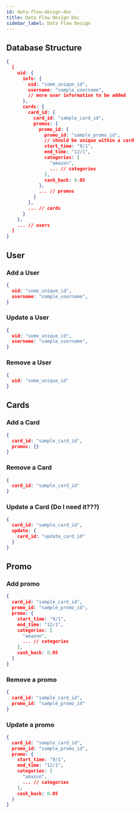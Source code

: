 ```yaml
---
id: data-flow-design-doc
title: Data Flow Design Doc
sidebar_label: Data Flow Design
---
```


## Database Structure

```json
{
  [
    uid: {
      info: {
        uid: "some_unique_id",
        username: "sample_username",
        // more user information to be added
      },
      cards: {
        card_id: {
          card_id: "sample_card_id",
          promos: {
            promo_id: {
              promo_id: "sample_promo_id", 
              // should be unique within a card
              start_time: "9/1",
              end_time: "12/1",
              categories: [
                "amazon",
                ... // categories
              ],
              cash_back: 0.05
            },
            ... // promos
          }
        },
        ... // cards
      }
    },
    ... // users
  ]
}
```

## User

### Add a User

```json
{
  uid: "some_unique_id",
  username: "sample_username",
}
```

### Update a User

```json
{
  uid: "some_unique_id",
  username: "sample_username",
}
```

### Remove a User

```json
{
  uid: "some_unique_id"
}
```

## Cards

### Add a Card

```json
{
  card_id: "sample_card_id",
  promos: {}
}
```

### Remove a Card

```json
{
  card_id: "sample_card_id"
}
```

### Update a Card (Do I need it???)

```json
{
  card_id: "sample_card_id",
  update: {
    card_id: "update_card_id"
  }
}
```

## Promo

### Add promo

```json
{
  card_id: "sample_card_id",
  promo_id: "sample_promo_id",
  promo: {
    start_time: "9/1",
    end_time: "12/1",
    categories: [
      "amazon",
      ... // categories
    ],
    cash_back: 0.05
  }
}
```

### Remove a promo

```json
{
  card_id: "sample_card_id",
  promo_id: "sample_promo_id"
}
```

### Update a promo

```json
{
  card_id: "sample_card_id",
  promo_id: "sample_promo_id",
  promo: {
    start_time: "9/1",
    end_time: "12/1",
    categories: [
      "amazon",
      ... // categories
    ],
    cash_back: 0.05
  }
}
```